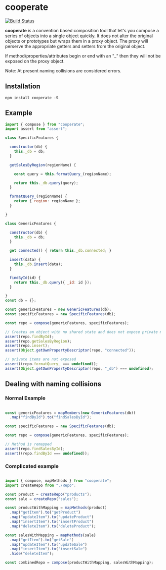# cooperate

[![Build Status](https://travis-ci.org/midknight41/cooperate.svg?branch=master)](https://travis-ci.org/midknight41/cooperate)

**cooperate** is a convention based composition tool that let's you compose a series of objects into a single object quickly. It does not alter the original objects or prototypes but wraps them in a proxy object. The proxy will perserve the appropriate getters and setters from the original object.

If method/properties/attributes begin or end with an "_" then they will not be exposed on the proxy object.

Note: At present naming collisions are considered errors.

## Installation
```
npm install cooperate -S
```

## Example
```js
import { compose } from "cooperate";
import assert from "assert";

class SpecificFeatures {

  constructor(db) {
    this._db = db;
  }

  getSalesByRegion(regionName) {

    const query = this.formatQuery_(regionName);

    return this._db.query(query);
  }

  formatQuery_(regionName) {
    return { region: regionName };
  }

}

class GenericFeatures {

  constructor(db) {
    this._db = db;
  }

  get connected() { return this._db.connected; }

  insert(data) {
    this._db.insert(data);
  }

  findById(id) {
    return this._db.query({ _id: id });
  }

}
const db = {};

const genericFeatures = new GenericFeatures(db);
const specificFeatures = new SpecificFeatures(db);

const repo = compose(genericFeatures, specificFeatures);

// Creates an object with no shared state and does not expose private methods
assert(repo.findById);
assert(repo.getSalesByRegion);
assert(repo.insert);
assert(Object.getOwnPropertyDescriptor(repo, "connected"));

// private items are not exposed
assert((repo.formatQuery_ === undefined));
assert(Object.getOwnPropertyDescriptor(repo, "_db") === undefined);
```

## Dealing with naming collisions

### Normal Example
```js

const genericFeatures = mapMembers(new GenericFeatures(db))
  .map("findById").to("findSalesById");

const specificFeatures = new SpecificFeatures(db);

const repo = compose(genericFeatures, specificFeatures);

// Method is remapped
assert(repo.findSalesById);
assert((repo.findById === undefined));

```

### Complicated example
```js

import { compose, mapMethods } from "cooperate";
import createRepo from "./Repo";

const product = createRepo("products");
const sale = createRepo("sales");

const productWithMapping = mapMethods(product)
  .map("getItem").to("getProduct")
  .map("updateItem").to("updateProduct")
  .map("insertItem").to("insertProduct")
  .map("deleteItem").to("deleteProduct");

const salesWithMapping = mapMethods(sale)
  .map("getItem").to("getSale")
  .map("updateItem").to("updateSale")
  .map("insertItem").to("insertSale")
  .hide("deleteItem");

const combinedRepo = compose(productWithMapping, salesWithMapping);

```


